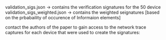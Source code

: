 validation_sigs.json -> contains the verification signatures for the 50 device
validation_sigs_weighted.json -> contains the weighted seignatures [based on the prbabaility of occurence of Informaion elements]

 contact the authors of the paper to gain access to the network trace captures for each device that were used to create the signatures:
